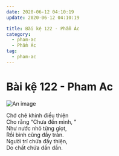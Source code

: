 ```yaml
---
date: 2020-06-12 04:10:19
update: 2020-06-12 04:10:19

title: Bài kệ 122 - Phẩm Ác
category:
  - pham-ac
  - Phẩm Ác
tag:
  - pham-ac
---
```


# Bài kệ 122 - Pham Ac

![An image](/img/pham-ac/pham-ac-122.jpg)

Chớ chê khinh điều thiện<br>Cho rằng “Chưa đến mình, ”<br>Như nước nhỏ từng giọt,<br>Rồi bình cũng đầy tràn.<br>Người trí chứa đầy thiện,<br>Do chất chứa dần dần.<br>
